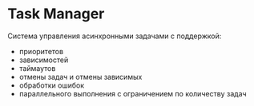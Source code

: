 # Task Manager
Система управления асинхронными задачами с поддержкой:
- приоритетов
- зависимостей
- таймаутов
- отмены задач и отмены зависимых
- обработки ошибок
- параллельного выполнения с ограничением по количеству задач
